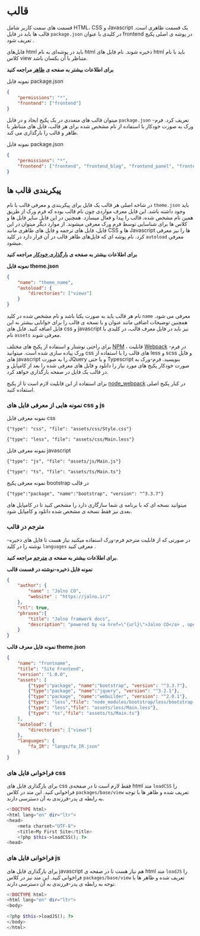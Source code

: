 # قالب
قسمت های سمت کاربر شامل HTML، CSS و Javascript  یک قسمت ظاهری است. قالب ها باید در فایل `package.json` در کلیدی با عنوان frontend در  پوشه ی اصلی پکیج تعریف شود .

فایل‌های html باید در پوشه‌ای به نام html ذخیره شوند. نام فایل های html باید با نام کلاس view متناظر با آن یکسان باشد.

__برای اطلاعات بیشتر به صفحه ی [ظاهر](view.md) مراجعه کنید__


نمونه فایل package.json
```json
{
    "permissions": "*",
    "frontend": ["frontend"]
}
```
میتوان قالب های متعددی در یک پکیج ایجاد و در فایل `package.json` تعریف کرد. فرم-ورک به صورت خودکار با استفاده از نام مشخص شده برای هر قالب، فایل های متناظر با ظاهر و قالب را بارگذاری می کند.

نمونه فایل package.json
```json
{
    "permissions": "*",
    "frontend": ["frontend", "frontend_blog", "frontend_panel", "frontend_news"],
}
```
## پیکربندی قالب ها
در شاخه اصلی هر قالب یک فایل برای پیکربندی و معرفی قالب با نام `theme.json` باید وجود داشته باشد. این فایل معرف مواردی چون نام قالب بوده که فرم ورک از طریق همین نام مشخص شده، قالب را پیدا و فعال میسازد. همچنین در این فایل سایر فایل ها و کلاس ها برای شناسایی توسط فرم ورک معرفی میشوند. از موارد دیگر میتوان در این فایل، فایل های ترجمه و فایل های ظاهری مانند CSS ها و Javascript ها را نیز معرفی کرد.
نام پوشه ای که فایل‌های ظاهر قالب در آن قرار دارد در کلید `autoload` معرفی میشود.

__برای اطلاعات بیشتر به صفحه ی [بارگذاری خودکار](autoloader.md) مراجعه کنید__

**نمونه فایل theme.json**
```json
{
	"name": "theme_name",
	"autoload": {
        "directories": ["views"]
    }
}

```

نام هر قالب باید به صورت یکتا باشد و نام مشخص شده در کلید `name` معرفی می شود. همچنین توضیحات اضافی مانند عنوان و یا نسخه ی قالب را برای خوانایی بیشتر به این فایل اضافه کنید.
فایل های css و javascript نیز باید در فایل معرف قالب، در کلیدی با نام `assets` معرفی شوند.

برای راحتی نوشتار و استفاده از پکیج های مختلف [NPM](https://npmjs.org) ،  قابلیت [Webpack](http://webpack.js.org/) در فرم-ورک پیاده سازی شده است. میتوانید css های قالب را با استفاده از less و scss و فایل های javascript را به صورت JQuery و یا حتی Typescript بنویسید. فرم-ورک به صورت خودکار پکیج های مورد نیاز را دانلود و فایل های معرفی شده را بعد از  کامپایل و در قالب یک فایل در صفحه بارگذاری خواهد کرد.

برای استفاده از این قابلیت لازم است تا از پکیج [node_webpack](https://git.jeyserver.com/abedi/node_webpack) در کنار پکیج اصلی استفاده کنید.

### نمونه هایی از معرفی فایل های css و js
نمونه معرفی فایل css

	{"type": "css", "file": "assets/css/Style.css"}

	{"type": "less", "file": "assets/css/Main.less"}


نمونه معرفی فایل javascript

	{"type": "js", "file": "assets/js/Main.js"}

	{"type": "ts", "file": "assets/ts/Main.ts"}


نمونه معرفی پکیج bootstrap در قالب

	{"type":"package", "name":"bootstrap", "version": "^3.3.7"}

میتوانید نسخه ای که با برنامه ی شما سازگاری دارد را مشخص کنید تا در کامپایل های بعدی نیز فقط نسخه ی مشخص شده دانلود و کامپایل شود.


### مترجم در قالب
در صورتی که از قابلیت مترجم فرم-ورک استفاده میکنید نیاز هست تا فایل های ذخیره-نوشته را در کلید `languages` معرفی کنید .

__برای اطلاعات بیشتر به صفحه ی [مترجم](translator.md) مراجعه کنید.__


**نمونه فایل ذخیره-نوشته در قسمت قالب**
```json
{
    "author": {
        "name" : "Jalno CO",
        "website" : "https://jalno.ir/"
    },
    "rtl": true,
    "phrases":{
        "title": "Jalno framwork docs",
        "description": "powered by <a href=\"{url}\">Jalno CO</a> , open license framwork"
    }
}
```

**نمونه فایل معرف قالب theme.json**
```json
{
    "name": "frontname",
    "title": "Site Frontend",
    "version": "1.0.0",
    "assets": [
        {"type":"package", "name":"bootstrap", "version": "^3.3.7"},
        {"type":"package", "name":"jquery", "version": "^3.2.1"},
        {"type":"package", "name":"webuilder", "version": "^2.0.1"},
        {"type": "less","file": "node_modules/bootstrap/less/bootstrap.less"},
        {"type": "less","file": "assets/less/Main.less"},
        {"type": "ts","file": "assets/ts/Main.ts"}
    ],
    "autoload": {
        "directories": ["views"]
    },
    "languages": {
        "fa_IR": "langs/fa_IR.json"
    }
}
```

### فراخوانی فایل های css
برای بارگذاری فایل های css فقط لازم است تا در صفحه‌ی html متد `loadCSS` را فراخوانی کنید. این متد در کلاس `packages/base/view` تعریف شده و ظاهر ها با توجه به رابطه ی پدر-فرزندی به آن دسترسی دارند.

```php
<!DOCTYPE html>
<html lang="en" dir="ltr">
<head>
    <meta charset="UTF-8">
    <title>My First Site</title>
    <?php $this->loadCSS(); ?>
<head>
```


### فراخوانی فایل های js
 برای بارگذاری فایل های javascript هم نیاز هست تا در صفحه ی html متد `loadJS` را فراخوانی کنید. این متد نیز در کلاس `packages/base/view` تعریف شده و ظاهر ها با توجه به رابطه ی پدر-فرزندی به آن دسترسی دارند.

```php
<!DOCTYPE html>
<html lang="en" dir="ltr">
<body>

<?php $this->loadJS(); ?>
</body>
</html>
```
